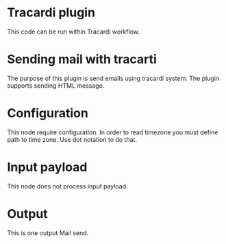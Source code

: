 # Tracardi plugin

This code can be run within Tracardi workflow.

# Sending mail with tracarti

The purpose of this plugin is send emails using tracardi system.
The plugin supports sending HTML message.


# Configuration

This node require configuration. In order to read timezone 
you must define path to time zone. Use dot notation to do that.

# Input payload

This node does not process input payload.

# Output

This is one output Mail send.
